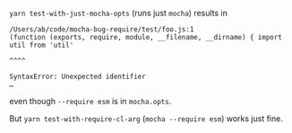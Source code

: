 
`yarn test-with-just-mocha-opts` (runs just `mocha`) results in

```
/Users/ab/code/mocha-bug-require/test/foo.js:1
(function (exports, require, module, __filename, __dirname) { import util from 'util'
                                                                     ^^^^

SyntaxError: Unexpected identifier
…
```

even though `--require esm` is in `mocha.opts`.

But `yarn test-with-require-cl-arg` (`mocha --require esm`) works just fine.

